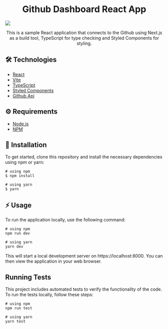 # <div align="center"> Github Dashboard React App</div>

<img src="src/assets/gitdash.png"/>

<p align="center">This is a sample React application that connects to the Github using Next.js as a build tool, TypeScript for type checking and Styled Components for styling.</p>

## 🛠️ Technologies

<ul>
  <li><a href="https://reactjs.org/">React</a></li>
  <li><a href="https://vitejs.dev/">Vite</a></li>
  <li><a href="https://www.typescriptlang.org/">TypeScript</a></li>
  <li><a href="https://styled-components.com/
  ">Styled Components</a></li>
  <li><a href="https://api.github.com/">Github Api</a></li>
</ul>

## ⚙️ Requirements

<ul>
  <li><a href="https://nodejs.org/en/">Node.js</a></li>
  <li><a href="https://www.npmjs.com/">NPM</a></li>
</ul>

## 🚀 Installation

To get started, clone this repository and install the necessary dependencies using npm or yarn:

```
# using npm
$ npm install

# using yarn
$ yarn
```

## ⚡️ Usage

To run the application locally, use the following command:

```
# using npm
npm run dev

# using yarn
yarn dev
```

This will start a local development server on https://localhost:8000. You can then view the application in your web browser.

## Running Tests

This project includes automated tests to verify the functionality of the code. To run the tests locally, follow these steps:

```
# using npm
npm run test

# using yarn
yarn test

```